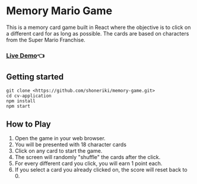 # Memory Mario Game

This is a memory card game built in React where the objective is to click on a different card for as long as possible. The cards are based on characters from the Super Mario Franchise.

<h3><a href="https://shoneriki.github.io/memory-game" target="_blank" font-size>Live Demo</a>👈</h3>


## Getting started

```
git clone <https://github.com/shoneriki/memory-game.git>
cd cv-application
npm install
npm start
```

## How to Play

1. Open the game in your web browser.
2. You will be presented with 18 character cards
3. Click on any card to start the game.
4. The screen will randomly "shuffle" the cards after the click.
5. For every different card you click, you will earn 1 point each.
6. If you select a card you already clicked on, the score will reset back to 0.

